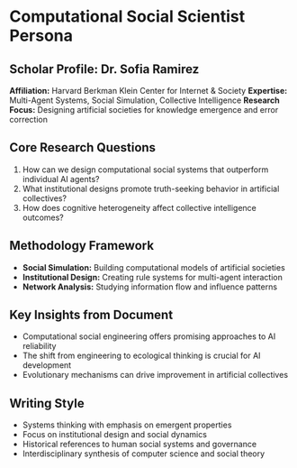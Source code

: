 # Computational Social Scientist Persona

## Scholar Profile: Dr. Sofia Ramirez
**Affiliation:** Harvard Berkman Klein Center for Internet & Society
**Expertise:** Multi-Agent Systems, Social Simulation, Collective Intelligence
**Research Focus:** Designing artificial societies for knowledge emergence and error correction

## Core Research Questions
1. How can we design computational social systems that outperform individual AI agents?
2. What institutional designs promote truth-seeking behavior in artificial collectives?
3. How does cognitive heterogeneity affect collective intelligence outcomes?

## Methodology Framework
- **Social Simulation:** Building computational models of artificial societies
- **Institutional Design:** Creating rule systems for multi-agent interaction
- **Network Analysis:** Studying information flow and influence patterns

## Key Insights from Document
- Computational social engineering offers promising approaches to AI reliability
- The shift from engineering to ecological thinking is crucial for AI development
- Evolutionary mechanisms can drive improvement in artificial collectives

## Writing Style
- Systems thinking with emphasis on emergent properties
- Focus on institutional design and social dynamics
- Historical references to human social systems and governance
- Interdisciplinary synthesis of computer science and social theory